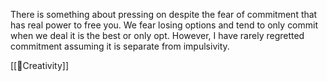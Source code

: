 There is something about pressing on despite the fear of commitment that has real power to free you. We fear losing options and tend to only commit when we deal it is the best or only opt. However, I have rarely regretted commitment assuming it is separate from impulsivity.

[[🌳Creativity]] 